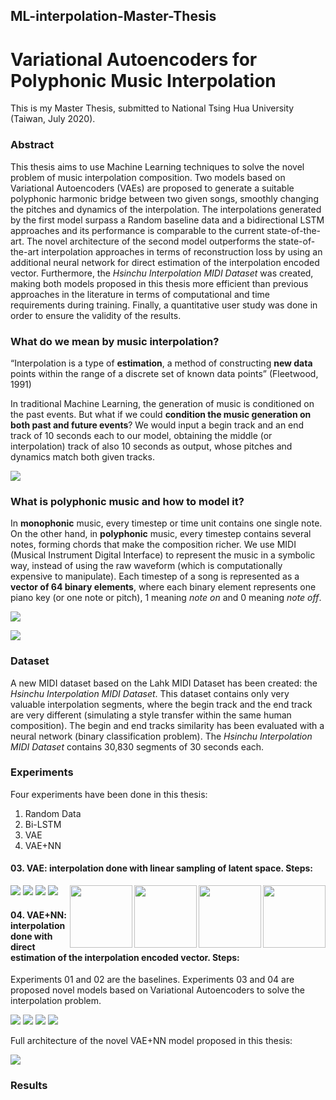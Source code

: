 ## ML-interpolation-Master-Thesis
# Variational Autoencoders for Polyphonic Music Interpolation
This is my Master Thesis, submitted to National Tsing Hua University (Taiwan, July 2020).

### **Abstract**

This thesis aims to use Machine Learning techniques to solve the novel problem of music interpolation composition. Two models based on Variational Autoencoders (VAEs) are proposed to generate a suitable polyphonic harmonic bridge between two given songs, smoothly changing the pitches and dynamics of the interpolation. The interpolations generated by the first model surpass a Random baseline data and a bidirectional LSTM approaches and its performance is comparable to the current state-of-the-art. The novel architecture of the second model outperforms the state-of-the-art interpolation approaches in terms of reconstruction loss by using an additional neural network for direct estimation of the interpolation encoded vector. Furthermore, the _Hsinchu Interpolation MIDI Dataset_ was created, making both models proposed in this thesis more efficient than previous approaches in the literature in terms of computational and time requirements during training. Finally, a quantitative user study was done in order to ensure the validity of the results.

### **What do we mean by music interpolation?**

“Interpolation is a type of **estimation**, a method of constructing **new data** points within the range of a discrete set of known data points” (Fleetwood, 1991)

In traditional Machine Learning, the generation of music is conditioned on the past events. But what if we could **condition the music generation on both past and future events**? We would input a begin track and an end track of 10 seconds each to our model, obtaining the middle (or interpolation) track of also 10 seconds as output, whose pitches and dynamics match both given tracks.

![](https://github.com/pablomp3/ML-interpolation-Master-Thesis/blob/master/images/interpolation_definition.jpg)

### **What is polyphonic music and how to model it?**

In **monophonic** music, every timestep or time unit contains one single note. On the other hand, in **polyphonic** music, every timestep contains several notes, forming chords that make the composition richer. We use MIDI (Musical Instrument Digital Interface) to represent the music in a symbolic way, instead of using the raw waveform (which is computationally expensive to manipulate). Each timestep of a song is represented as a **vector of 64 binary elements**, where each binary element represents one piano key (or one note or pitch), 1 meaning _note on_ and 0 meaning _note off_.

![](https://github.com/pablomp3/ML-interpolation-Master-Thesis/blob/master/images/mono_vs_polyphonic.jpg)

![](https://github.com/pablomp3/ML-interpolation-Master-Thesis/blob/master/images/polyphonic_modelling.jpg)

### Dataset

A new MIDI dataset based on the Lahk MIDI Dataset has been created: the _Hsinchu Interpolation MIDI Dataset_. This dataset contains only very valuable interpolation segments, where the begin track and the end track are very different (simulating a style transfer within the same human composition). The begin and end tracks similarity has been evaluated with a neural network (binary classification problem). The _Hsinchu Interpolation MIDI Dataset_ contains 30,830 segments of 30 seconds each.

### Experiments

Four experiments have been done in this thesis:

01. Random Data
02. Bi-LSTM
03. VAE
04. VAE+NN

#### 03. VAE: interpolation done with linear sampling of latent space. Steps:

<img align="right" width="100" height="100" src="https://github.com/pablomp3/ML-interpolation-Master-Thesis/blob/master/images/begin_end_encoding.jpg">
<img align="right" width="100" height="100" src="https://github.com/pablomp3/ML-interpolation-Master-Thesis/blob/master/images/z_interpolation_by_average.jpg">
<img align="right" width="100" height="100" src="https://github.com/pablomp3/ML-interpolation-Master-Thesis/blob/master/images/z_interpolation_decoding.jpg">
<img align="right" width="100" height="100" src="https://github.com/pablomp3/ML-interpolation-Master-Thesis/blob/master/images/original_vs_reconstructed_input.jpg">

![](https://github.com/pablomp3/ML-interpolation-Master-Thesis/blob/master/images/begin_end_encoding.jpg)
![](https://github.com/pablomp3/ML-interpolation-Master-Thesis/blob/master/images/z_interpolation_by_average.jpg)
![](https://github.com/pablomp3/ML-interpolation-Master-Thesis/blob/master/images/z_interpolation_decoding.jpg)
![](https://github.com/pablomp3/ML-interpolation-Master-Thesis/blob/master/images/original_vs_reconstructed_input.jpg)

#### 04. VAE+NN: interpolation done with direct estimation of the interpolation encoded vector. Steps:
Experiments 01 and 02 are the baselines. Experiments 03 and 04 are proposed novel models based on Variational Autoencoders to solve the interpolation problem.

![](https://github.com/pablomp3/ML-interpolation-Master-Thesis/blob/master/images/begin_end_encoding.jpg)
![](https://github.com/pablomp3/ML-interpolation-Master-Thesis/blob/master/images/z_interpolation_by_nn.jpg)
![](https://github.com/pablomp3/ML-interpolation-Master-Thesis/blob/master/images/z_interpolation_decoding.jpg)
![](https://github.com/pablomp3/ML-interpolation-Master-Thesis/blob/master/images/original_vs_reconstructed_input.jpg)

Full architecture of the novel VAE+NN model proposed in this thesis:

![](https://github.com/pablomp3/ML-interpolation-Master-Thesis/blob/master/images/VAE%2BNN_architecture.jpg)

### Results

